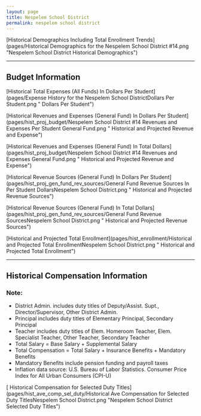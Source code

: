```yaml
---
layout: page
title: Nespelem School District
permalink: nespelem school district
---
```



[Historical Demographics Including Total Enrollment Trends](pages/Historical Demographics for the Nespelem School District #14.png "Nespelem School District Historical Demographics")

___

## Budget Information

[Historical Total Expenses (All Funds) In Dollars Per Student](pages/Expense History for the Nespelem School DistrictDollars Per Student.png " Dollars Per Student")

[Historical Revenues and Expenses (General Fund) In Dollars Per Student](pages/hist_proj_budget/Nespelem School District #14 Revenues and Expenses Per Student General Fund.png " Historical and Projected Revenue and Expense")

[Historical Revenues and Expenses (General Fund) In Total Dollars](pages/hist_proj_budget/Nespelem School District #14 Revenues and Expenses General Fund.png " Historical and Projected Revenue and Expense")

[Historical Revenue Sources (General Fund) In Dollars Per Student](pages/hist_proj_gen_fund_rev_sources/General Fund Revenue Sources In Per Student DollarsNespelem School District.png " Historical and Projected Revenue Sources")

[Historical Revenue Sources (General Fund) In Total Dollars](pages/hist_proj_gen_fund_rev_sources/General Fund Revenue SourcesNespelem School District.png " Historical and Projected Revenue Sources")

[Historical and Projected Total Enrollment](pages/hist_enrollment/Historical and Projected Total EnrollmentNespelem School District.png " Historical and Projected Total Enrollment")


___

## Historical Compensation Information
### Note:
- District Admin. includes duty titles of Deputy/Assist. Supt., Director/Supervisor, Other District Admin.
- Principal includes duty titles of Elementary Principal, Secondary Principal
- Teacher includes duty titles of Elem. Homeroom Teacher, Elem. Specialist Teacher, Other Teacher, Secondary Teacher
- Total Salary = Base Salary + Supplemental Salary
- Total Compensation = Total Salary + Insurance Benefits + Mandatory Benefits
- Mandatory Benefits include pension funding and payroll taxes
- Inflation data source: U.S. Bureau of Labor Statistics. Consumer Price Index for All Urban Consumers (CPI-U)

[ Historical Compensation for Selected Duty Titles](pages/hist_ave_comp_sel_duty/Historical Ave Compensation for Selected Duty TitlesNespelem School District.png "Nespelem School District Selected Duty Titles")

